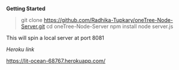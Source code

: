 **Getting Started**

> git clone https://github.com/Radhika-Tupkary/oneTree-Node-Server.git
> cd oneTree-Node-Server
> npm install
> node server.js

This will spin a local server at port 8081

*Heroku link*

https://lit-ocean-68767.herokuapp.com/
